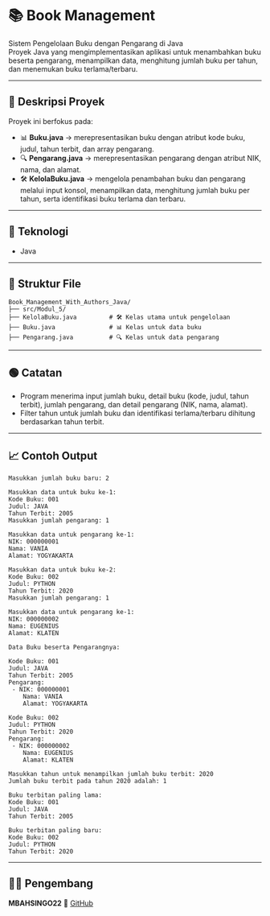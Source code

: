 # 📚 Book Management

Sistem Pengelolaan Buku dengan Pengarang di Java  
Proyek Java yang mengimplementasikan aplikasi untuk menambahkan buku beserta pengarang, menampilkan data, menghitung jumlah buku per tahun, dan menemukan buku terlama/terbaru.

---

## 📖 Deskripsi Proyek

Proyek ini berfokus pada:
- 📊 **Buku.java** → merepresentasikan buku dengan atribut kode buku, judul, tahun terbit, dan array pengarang.  
- 🔍 **Pengarang.java** → merepresentasikan pengarang dengan atribut NIK, nama, dan alamat.  
- 🛠️ **KelolaBuku.java** → mengelola penambahan buku dan pengarang melalui input konsol, menampilkan data, menghitung jumlah buku per tahun, serta identifikasi buku terlama dan terbaru. 

---

## 🧠 Teknologi
- Java

---

## 📂 Struktur File
```
Book_Management_With_Authors_Java/
├── src/Modul_5/
├── KelolaBuku.java         # 🛠️ Kelas utama untuk pengelolaan
├── Buku.java               # 📊 Kelas untuk data buku
├── Pengarang.java          # 🔍 Kelas untuk data pengarang
```
---

## 🟢 Catatan 
- Program menerima input jumlah buku, detail buku (kode, judul, tahun terbit), jumlah pengarang, dan detail pengarang (NIK, nama, alamat).  
- Filter tahun untuk jumlah buku dan identifikasi terlama/terbaru dihitung berdasarkan tahun terbit.   

---

## 📈 Contoh Output
```
Masukkan jumlah buku baru: 2

Masukkan data untuk buku ke-1:
Kode Buku: 001
Judul: JAVA
Tahun Terbit: 2005
Masukkan jumlah pengarang: 1

Masukkan data untuk pengarang ke-1:
NIK: 000000001
Nama: VANIA
Alamat: YOGYAKARTA

Masukkan data untuk buku ke-2:
Kode Buku: 002
Judul: PYTHON
Tahun Terbit: 2020
Masukkan jumlah pengarang: 1

Masukkan data untuk pengarang ke-1:
NIK: 000000002
Nama: EUGENIUS
Alamat: KLATEN

Data Buku beserta Pengarangnya:

Kode Buku: 001
Judul: JAVA
Tahun Terbit: 2005
Pengarang:
 - NIK: 000000001
    Nama: VANIA
    Alamat: YOGYAKARTA

Kode Buku: 002
Judul: PYTHON
Tahun Terbit: 2020
Pengarang:
 - NIK: 000000002
    Nama: EUGENIUS
    Alamat: KLATEN

Masukkan tahun untuk menampilkan jumlah buku terbit: 2020
Jumlah buku terbit pada tahun 2020 adalah: 1

Buku terbitan paling lama:
Kode Buku: 001
Judul: JAVA
Tahun Terbit: 2005

Buku terbitan paling baru:
Kode Buku: 002
Judul: PYTHON
Tahun Terbit: 2020
```

---

## 👨‍💻 Pengembang
**MBAHSINGO22** 🔗 [GitHub](https://github.com/MBAHSINGO22)
